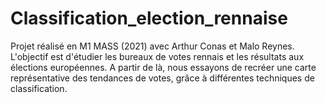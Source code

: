 # Classification_election_rennaise
Projet réalisé en M1 MASS (2021) avec Arthur Conas et Malo Reynes. L'objectif est d'étudier les bureaux de votes rennais et les résultats aux élections européennes. A partir de là, nous essayons de recréer une carte représentative des tendances de votes, grâce à différentes techniques de classification.
